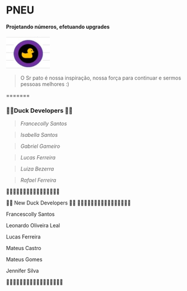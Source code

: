 # PNEU

#### Projetando números, efetuando upgrades

![Sr Pato Patoso](duckDev.jpeg)
>O Sr pato é nossa inspiração, nossa força para continuar e sermos pessoas melhores :)

=======
### 👩‍💻Duck Developers 👨‍💻
>  _Francecolly Santos_

>  _Isabella Santos_

>  _Gabriel Gameiro_

>  _Lucas Ferreira_

>  _Luiza Bezerra_

>  _Rafael Ferreira_

🦆🦆🦆🦆🦆🦆🦆🦆🦆🦆🦆🦆🦆🦆🦆🦆

👩‍💻 New Duck Developers 👨‍💻
🦆🦆🦆🦆🦆🦆🦆🦆🦆🦆🦆🦆🦆🦆🦆🦆

Francescolly Santos

Leonardo Oliveira Leal

Lucas Ferreira

Mateus Castro

Mateus Gomes

Jennifer Silva

🦆🦆🦆🦆🦆🦆🦆🦆🦆🦆🦆🦆🦆🦆🦆🦆🦆
